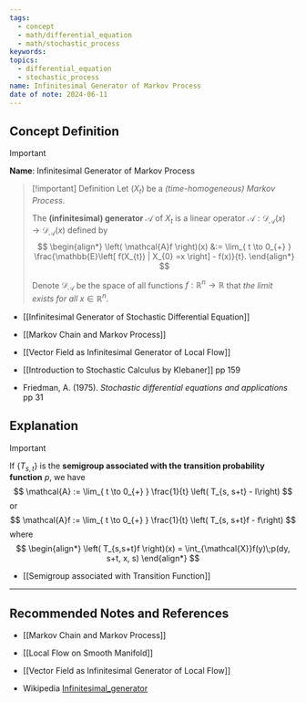 ```yaml
---
tags:
  - concept
  - math/differential_equation
  - math/stochastic_process
keywords: 
topics:
  - differential_equation
  - stochastic_process
name: Infinitesimal Generator of Markov Process
date of note: 2024-06-11
---
```


## Concept Definition

>[!important]
>**Name**: Infinitesimal Generator of Markov Process

>[!important] Definition
>Let $(X_{t})$ be a *(time-homogeneous) Markov Process*.
>
>The **(infinitesimal) generator** $\mathcal{A}$ of $X_{t}$ is a linear operator $\mathcal{A}: \mathcal{D}_{\mathcal{A}}(x) \to \mathcal{D}_{\mathcal{A}}(x)$ defined by 
>$$
>\begin{align*}
>\left( \mathcal{A}f \right)(x) &:= \lim_{ t \to 0_{+} }   \frac{\mathbb{E}\left[ f(X_{t}) | X_{0} =x \right] - f(x)}{t}.
>\end{align*}
>$$
>
>Denote $\mathcal{D}_{\mathcal{A}}$ be the space of all functions  $f: \mathbb{R}^n \to \mathbb{R}$ that *the limit exists for all* $x\in \mathbb{R}^n$.

- [[Infinitesimal Generator of Stochastic Differential Equation]]

- [[Markov Chain and Markov Process]]
- [[Vector Field as Infinitesimal Generator of Local Flow]]
- [[Introduction to Stochastic Calculus by Klebaner]] pp 159
- Friedman, A. (1975). *Stochastic differential equations and applications* pp 31

## Explanation

>[!important]
>If $\left\{ T_{s,t} \right\}$ is the **semigroup associated with the transition probability function** $p$, we have
>$$
>\mathcal{A} := \lim_{ t \to 0_{+} } \frac{1}{t} \left( T_{s, s+t} - I\right)
>$$
>or
>$$
>\mathcal{A}f := \lim_{ t \to 0_{+} } \frac{1}{t} \left( T_{s, s+t}f - f\right)
>$$
>where
>$$
>\begin{align*}
> \left( T_{s,s+t}f \right)(x) =  \int_{\mathcal{X}}f(y)\;p(dy, s+t, x, s)
>\end{align*}
>$$

- [[Semigroup associated with Transition Function]]





-----------
##  Recommended Notes and References


- [[Markov Chain and Markov Process]]

- [[Local Flow on Smooth Manifold]]
- [[Vector Field as Infinitesimal Generator of Local Flow]]



- Wikipedia [Infinitesimal_generator](https://en.wikipedia.org/wiki/Infinitesimal_generator_(stochastic_processes))